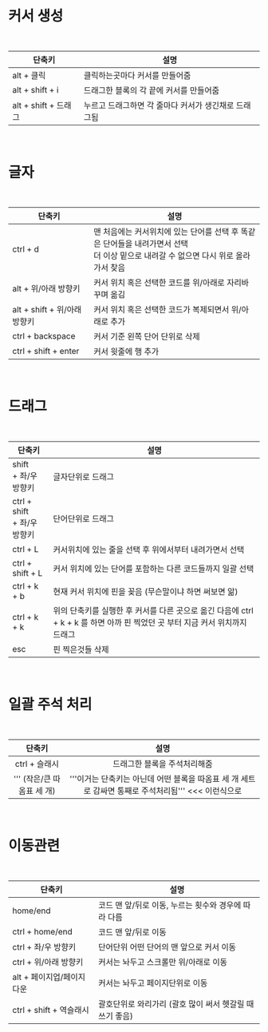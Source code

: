 <br>


# 커서 생성

<br>

| 단축키               | 설명                                                 |
| -------------------- | ---------------------------------------------------- |
| alt + 클릭           | 클릭하는곳마다 커서를 만들어줌                       |
| alt + shift + i      | 드래그한 블록의 각 끝에 커서를 만들어줌              |
| alt + shift + 드래그 | 누르고 드래그하면 각 줄마다 커서가 생긴채로 드래그됨 |

<br>

# 글자

<br>

| 단축키                       | 설명                                                         |
| ---------------------------- | ------------------------------------------------------------ |
| ctrl + d                     | 맨 처음에는 커서위치에 있는 단어를 선택 후 똑같은 단어들을 내려가면서 선택 <br />더 이상 밑으로 내려갈 수 없으면 다시 위로 올라가서 찾음 |
| alt + 위/아래 방향키         | 커서 위치 혹은 선택한 코드를 위/아래로 자리바꾸며 옮김       |
| alt + shift + 위/아래 방향키 | 커서 위치 혹은 선택한 코드가 복제되면서 위/아래로 추가       |
| ctrl + backspace             | 커서 기준 왼쪽 단어 단위로 삭제                              |
| ctrl + shift + enter         | 커서 윗줄에 행 추가                                          |

<br>

# 드래그

<br>

| 단축키                           | 설명                                                         |
| -------------------------------- | ------------------------------------------------------------ |
| shift<br />+ 좌/우 방향키        | 글자단위로 드래그                                            |
| ctrl + shift<br />+ 좌/우 방향키 | 단어단위로 드래그                                            |
| ctrl + L                         | 커서위치에 있는 줄을 선택 후 위에서부터 내려가면서 선택      |
| ctrl + shift + L                 | 커서 위치에 있는 단어를 포함하는 다른 코드들까지 일괄 선택   |
| ctrl + k + b                     | 현재 커서 위치에 핀을 꽂음 (무슨말이냐 하면 써보면 앎)       |
| ctrl + k + k                     | 위의 단축키를 실행한 후 커서를 다른 곳으로 옮긴 다음에 ctrl + k + k 를 하면 아까 핀 찍었던 곳 부터 지금 커서 위치까지 드래그 |
| esc                              | 핀 찍은것들 삭제                                             |

<br>

# 일괄 주석 처리

<br>


|           단축키           |                             설명                             |
| :------------------------: | :----------------------------------------------------------: |
|       ctrl + 슬래시        |                 드래그한 블록을 주석처리해줌                 |
| ''' (작은/큰 따옴표 세 개) | '''이거는 단축키는 아닌데 어떤 블록을 따옴표 세 개 세트로 감싸면 통째로 주석처리됨''' <<< 이런식으로 |

<br>

# 이동관련

<br>

| 단축키                    | 설명                                                     |
| ------------------------- | -------------------------------------------------------- |
| home/end                  | 코드 맨 앞/뒤로 이동, 누르는 횟수와 경우에 따라 다름     |
| ctrl + home/end           | 코드 맨 앞/뒤로 이동                                     |
| ctrl + 좌/우 방향키       | 단어단위 어떤 단어의 맨 앞으로 커서 이동                 |
| ctrl + 위/아래 방향키     | 커서는 놔두고 스크롤만 위/아래로 이동                    |
| alt + 페이지업/페이지다운 | 커서는 놔두고 페이지단위로 이동                          |
| ctrl + shift + 역슬래시   | 괄호단위로 와리가리 (괄호 많이 써서 헷갈릴 때 쓰기 좋음) |

